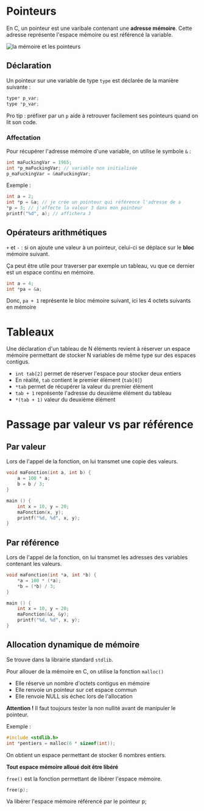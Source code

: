 # Pointeurs

En C, un pointeur est une varibale contenant une **adresse mémoire**. Cette adresse représente l'espace mémoire ou est référencé la variable.

![la mémoire et les pointeurs](https://user.oc-static.com/files/5001_6000/5160.png)

## Déclaration

Un pointeur sur une variable de type `type` est déclarée de la manière suivante :
```c
type* p_var;
type *p_var;
```

Pro tip : préfixer par un `p` aide à retrouver facilement ses pointeurs quand on lit son code.


### Affectation

Pour récupérer l'adresse mémoire d'une variable, on utilise le symbole `&` :
```c
int maFuckingVar = 1965;
int *p_maFuckingVar; // variable non initialisée
p_maFuckingVar = &maFuckingVar;
```

Exemple :
```c
int a = 2;
int *p = &a; // je crée un pointeur qui référence l'adresse de a
*p = 3; // j'affecte la valeur 3 dans mon pointeur
printf("%d", a); // affichera 3
```

## Opérateurs arithmétiques

`+` et `-` : si on ajoute une valeur à un pointeur, celui-ci se déplace sur le **bloc** mémoire suivant.

Ça peut être utile pour traverser par exemple un tableau, vu que ce dernier est un espace continu en mémoire.

```c
int a = 4;
int *pa = &a;
```
Donc, `pa + 1` représente le bloc mémoire suivant, ici les 4 octets suivants en mémoire

# Tableaux

Une déclaration d'un tableau de N éléments revient à réserver un espace mémoire permettant de stocker N variables de même type sur des espaces contigus.

- `int tab[2]` permet de réserver l'espace pour stocker deux entiers
- En réalité, `tab` contient le premier élément (`tab[0]`)
- `*tab` permet de récupérer la valeur du premier élément
- `tab + 1` représente l'adresse du deuxième élément du tableau
- `*(tab + 1)` valeur du deuxième élément

# Passage par valeur vs par référence

## Par valeur
Lors de l'appel de la fonction, on lui transmet une copie des valeurs.
```c
void maFonction(int a, int b) {
	a = 100 * a;
	b = b / 3;
}

main () {
	int x = 10, y = 20;
	maFonction(x, y);
	printf("%d, %d", x, y);
}
```

## Par référence
Lors de l'appel de la fonction, on lui transmet les adresses des variables contenant les valeurs.

```c
void maFonction(int *a, int *b) {
	*a = 100 * (*a);
	*b = (*b) / 3;
}

main () {
	int x = 10, y = 20;
	maFonction(&x, &y);
	printf("%d, %d", x, y);
}
```

## Allocation dynamique de mémoire

Se trouve dans la librairie standard `stdlib`.

Pour allouer de la mémoire en C, on utilise la fonction `malloc()`

* Elle réserve un nombre d'octets contigus en mémoire
* Elle renvoie un pointeur sur cet espace commun
* Elle renvoie NULL sis échec lors de l'allocation

**Attention !** Il faut toujours tester la non nullité avant de manipuler le pointeur.

Exemple :
```c
#include <stdlib.h>
int *pentiers = malloc(6 * sizeof(int));
```
On obtient un espace permettant de stocker 6 nombres entiers.

**Tout espace mémoire alloué doit être libéré**

`free()` est la fonction permettant de libérer l'espace mémoire.

```c
free(p);
```
Va libérer l'espace mémoire référencé par le pointeur p;